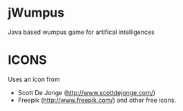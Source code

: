 jWumpus
=======

Java based wumpus game for artifical intelligences

ICONS
=====
Uses an icon from
- Scott De Jonge (http://www.scottdejonge.com/)
- Freepik (http://www.freepik.com/)
and other free icons.
